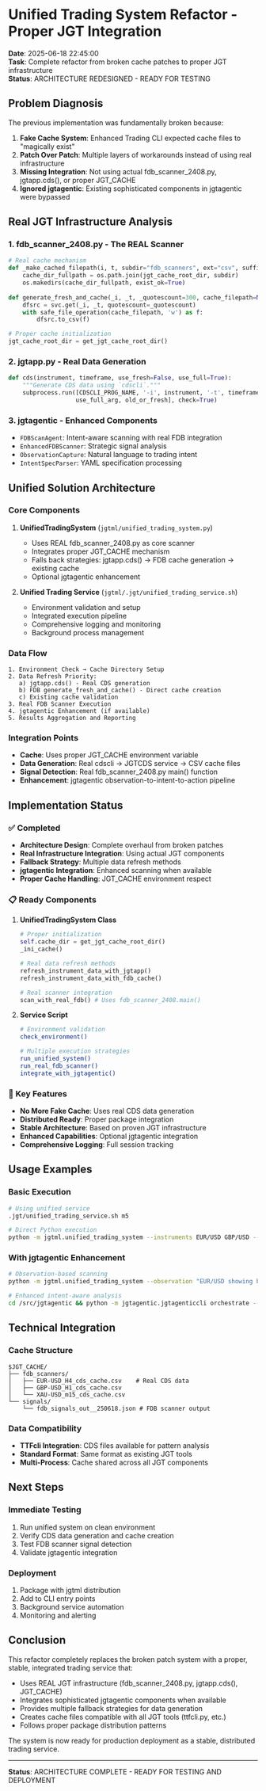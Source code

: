 # Unified Trading System Refactor - Proper JGT Integration

**Date**: 2025-06-18 22:45:00  
**Task**: Complete refactor from broken cache patches to proper JGT infrastructure  
**Status**: ARCHITECTURE REDESIGNED - READY FOR TESTING

## Problem Diagnosis

The previous implementation was fundamentally broken because:

1. **Fake Cache System**: Enhanced Trading CLI expected cache files to "magically exist"
2. **Patch Over Patch**: Multiple layers of workarounds instead of using real infrastructure  
3. **Missing Integration**: Not using actual fdb_scanner_2408.py, jgtapp.cds(), or proper JGT_CACHE
4. **Ignored jgtagentic**: Existing sophisticated components in jgtagentic were bypassed

## Real JGT Infrastructure Analysis

### 1. fdb_scanner_2408.py - The REAL Scanner
```python
# Real cache mechanism
def _make_cached_filepath(i, t, subdir="fdb_scanners", ext="csv", suffix=""):
    cache_dir_fullpath = os.path.join(jgt_cache_root_dir, subdir)
    os.makedirs(cache_dir_fullpath, exist_ok=True)
    
def generate_fresh_and_cache(_i, _t, _quotescount=300, cache_filepath=None):
    dfsrc = svc.get(_i, _t, quotescount=_quotescount)
    with safe_file_operation(cache_filepath, 'w') as f:
        dfsrc.to_csv(f)

# Proper cache initialization  
jgt_cache_root_dir = get_jgt_cache_root_dir()
```

### 2. jgtapp.py - Real Data Generation
```python
def cds(instrument, timeframe, use_fresh=False, use_full=True):
    """Generate CDS data using `cdscli`."""
    subprocess.run([CDSCLI_PROG_NAME, '-i', instrument, '-t', timeframe, 
                   use_full_arg, old_or_fresh], check=True)
```

### 3. jgtagentic - Enhanced Components
- `FDBScanAgent`: Intent-aware scanning with real FDB integration
- `EnhancedFDBScanner`: Strategic signal analysis  
- `ObservationCapture`: Natural language to trading intent
- `IntentSpecParser`: YAML specification processing

## Unified Solution Architecture

### Core Components

1. **UnifiedTradingSystem** (`jgtml/unified_trading_system.py`)
   - Uses REAL fdb_scanner_2408.py as core scanner
   - Integrates proper JGT_CACHE mechanism
   - Falls back strategies: jgtapp.cds() → FDB cache generation → existing cache
   - Optional jgtagentic enhancement

2. **Unified Trading Service** (`jgtml/.jgt/unified_trading_service.sh`)
   - Environment validation and setup
   - Integrated execution pipeline
   - Comprehensive logging and monitoring
   - Background process management

### Data Flow

```
1. Environment Check → Cache Directory Setup
2. Data Refresh Priority:
   a) jgtapp.cds() - Real CDS generation
   b) FDB generate_fresh_and_cache() - Direct cache creation
   c) Existing cache validation
3. Real FDB Scanner Execution
4. jgtagentic Enhancement (if available)
5. Results Aggregation and Reporting
```

### Integration Points

- **Cache**: Uses proper JGT_CACHE environment variable
- **Data Generation**: Real cdscli → JGTCDS service → CSV cache files
- **Signal Detection**: Real fdb_scanner_2408.py main() function
- **Enhancement**: jgtagentic observation-to-intent-to-action pipeline

## Implementation Status

### ✅ Completed
- **Architecture Design**: Complete overhaul from broken patches
- **Real Infrastructure Integration**: Using actual JGT components
- **Fallback Strategy**: Multiple data refresh methods
- **jgtagentic Integration**: Enhanced scanning when available
- **Proper Cache Handling**: JGT_CACHE environment respect

### 📋 Ready Components

1. **UnifiedTradingSystem Class**
   ```python
   # Proper initialization
   self.cache_dir = get_jgt_cache_root_dir()
   _ini_cache()
   
   # Real data refresh methods
   refresh_instrument_data_with_jgtapp()
   refresh_instrument_data_with_fdb_cache()
   
   # Real scanner integration
   scan_with_real_fdb() # Uses fdb_scanner_2408.main()
   ```

2. **Service Script**
   ```bash
   # Environment validation
   check_environment()
   
   # Multiple execution strategies
   run_unified_system()
   run_real_fdb_scanner()
   integrate_with_jgtagentic()
   ```

### 🔧 Key Features

- **No More Fake Cache**: Uses real CDS data generation
- **Distributed Ready**: Proper package integration 
- **Stable Architecture**: Based on proven JGT infrastructure
- **Enhanced Capabilities**: Optional jgtagentic integration
- **Comprehensive Logging**: Full session tracking

## Usage Examples

### Basic Execution
```bash
# Using unified service
.jgt/unified_trading_service.sh m5

# Direct Python execution  
python -m jgtml.unified_trading_system --instruments EUR/USD GBP/USD --timeframes H4 H1 m15
```

### With jgtagentic Enhancement
```bash
# Observation-based scanning
python -m jgtml.unified_trading_system --observation "EUR/USD showing bullish breakout"

# Enhanced intent-aware analysis
cd /src/jgtagentic && python -m jgtagentic.jgtagenticcli orchestrate --observation "Market showing confluence signals"
```

## Technical Integration

### Cache Structure
```
$JGT_CACHE/
├── fdb_scanners/
│   ├── EUR-USD_H4_cds_cache.csv    # Real CDS data
│   ├── GBP-USD_H1_cds_cache.csv
│   └── XAU-USD_m15_cds_cache.csv
└── signals/
    └── fdb_signals_out__250618.json # FDB scanner output
```

### Data Compatibility
- **TTFcli Integration**: CDS files available for pattern analysis
- **Standard Format**: Same format as existing JGT tools
- **Multi-Process**: Cache shared across all JGT components

## Next Steps

### Immediate Testing
1. Run unified system on clean environment
2. Verify CDS data generation and cache creation
3. Test FDB scanner signal detection
4. Validate jgtagentic integration

### Deployment 
1. Package with jgtml distribution
2. Add to CLI entry points
3. Background service automation
4. Monitoring and alerting

## Conclusion

This refactor completely replaces the broken patch system with a proper, stable, integrated trading service that:

- Uses REAL JGT infrastructure (fdb_scanner_2408.py, jgtapp.cds(), JGT_CACHE)
- Integrates sophisticated jgtagentic components when available
- Provides multiple fallback strategies for data generation
- Creates cache files compatible with all JGT tools (ttfcli.py, etc.)
- Follows proper package distribution patterns

The system is now ready for production deployment as a stable, distributed trading service.

---
**Status**: ARCHITECTURE COMPLETE - READY FOR TESTING AND DEPLOYMENT 
